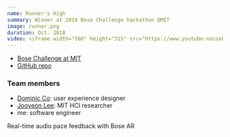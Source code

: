 ```yaml
---
name: Runner's High
summary: Winner at 2018 Bose Challenge hackathon @MIT
image: runner.png
duration: Oct. 2018
video: <iframe width="560" height="315" src="https://www.youtube-nocookie.com/embed/alou2XaKaaw" frameborder="0" allow="accelerometer; autoplay; encrypted-media; gyroscope; picture-in-picture" allowfullscreen></iframe>
---
```

* [Bose Challenge at MIT](https://realindustry.org/bose-challenge-at-mit)
* [GitHub repo](https://github.com/Yasu31/runners-high)

### Team members
* [Dominic Co](https://dominicco.com): user experience designer
* [Jooyeon Lee](http://leejooyeon.com): MIT HCI researcher
* me: software engineer

Real-time audio pace feedback with Bose AR
